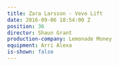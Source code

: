 ```yaml
---
title: Zara Larsson - Vevo Lift
date: 2016-09-06 18:54:00 Z
position: 36
director: Shaun Grant
production-company: Lemonade Money
equipment: Arri Alexa
is-shown: false
---
```


